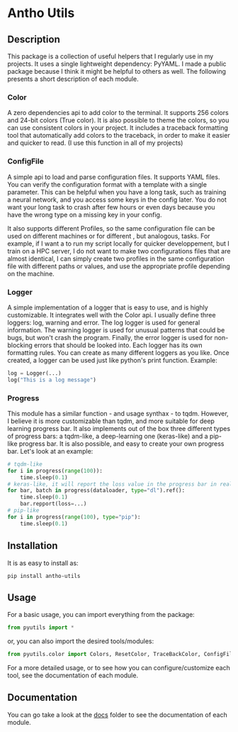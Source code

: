 # Antho Utils
## Description
This package is a collection of useful helpers that I regularly use in my projects. It uses a single lightweight 
dependency: PyYAML. I made a public package because I think it might be helpful to others as well. The following presents
a short description of each module.

### Color
A zero dependencies api to add color to the terminal. It supports 256 colors and 24-bit colors (True color). It is also
possible to theme the colors, so you can use consistent colors in your project. It includes a traceback formatting tool
that automatically add colors to the traceback, in order to make it easier and quicker to read. (I use this function in 
all of my projects)

### ConfigFile
A simple api to load and parse configuration files. It supports YAML files. You can verify the configuration format with
a template with a single parameter.  This can be helpful when you have a long task, such as training a neural network,
and you access some keys in the config later. You do not want your long task to crash after few hours or even days 
because you have the wrong type on a missing key in your config.

It also supports different Profiles, so the same configuration file can be used on different machines or for different
, but analogous, tasks. For example, if I want a to run my script locally for quicker developpement, but I train on a 
HPC server, I do not want to make two configurations files that are almost identical, I can simply create two profiles 
in the same configuration file with different paths or values, and use the appropriate profile depending on the machine.

### Logger
A simple implementation of a logger that is easy to use, and is highly customizable. It integrates well with the Color 
api. I usually define three loggers: log, warning and error. The log logger is used for general information. The warning
logger is used for unusual patterns that could be bugs, but won't crash the program. Finally, the error logger is used 
for non-blocking errors that should be looked into. Each logger has its own formatting rules. You can create as many 
different loggers as you like.  Once created, a logger can be used just like python's print function. Example:
```python
log = Logger(...)
log("This is a log message")
```

### Progress
This module has a similar function - and usage synthax - to tqdm. However, I believe it is more customizable than tqdm, and more suitable for
deep learning progress bar. It also implements out of the box three different types of progress bars: a tqdm-like,
a deep-learning one (keras-like) and a pip-like progress bar. It is also possible, and easy to create your own 
progress bar. Let's look at an example:
```python
# tqdm-like
for i in progress(range(100)):
    time.sleep(0.1)
# keras-like, it will report the loss value in the progress bar in real-time
for bar, batch in progress(dataloader, type="dl").ref():
    time.sleep(0.1)
    bar.repport(loss=...)
# pip-like
for i in progress(range(100), type="pip"):
    time.sleep(0.1)
```

## Installation
It is as easy to install as:
```shell
pip install antho-utils
```

## Usage
For a basic usage, you can import everything from the package:
```python
from pyutils import *
```
or, you can also import the desired tools/modules:
```python
from pyutils.color import Colors, ResetColor, TraceBackColor, ConfigFile, Logger, LoggerType, progress, prange
```
For a more detailed usage, or to see how you can configure/customize each tool, see the documentation of each module.

## Documentation
You can go take a look at the [docs](docs) folder to see the documentation of each module.